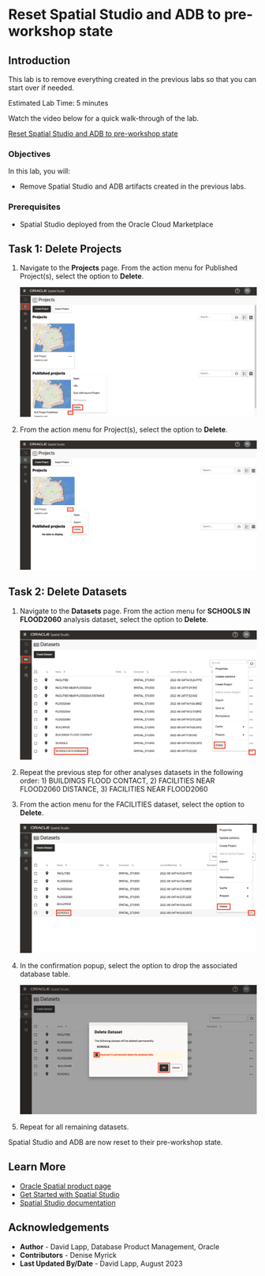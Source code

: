 # Reset Spatial Studio and ADB to pre-workshop state

## Introduction

This lab is to remove everything created in the previous labs so that you can start over if needed.

Estimated Lab Time: 5 minutes

Watch the video below for a quick walk-through of the lab.

[Reset Spatial Studio and ADB to pre-workshop state](videohub:1_z4mhzd51)

### Objectives

In this lab, you will:

* Remove Spatial Studio and ADB artifacts created in the previous labs.

### Prerequisites

* Spatial Studio deployed from the Oracle Cloud Marketplace

<!-- *This is the "fold" - below items are collapsed by default* -->

## Task 1: Delete Projects

1. Navigate to the **Projects** page. From the action menu for Published Project(s), select the option to **Delete**.

   ![Delete published project](images/reset-01.png)

2. From the action menu for Project(s), select the option to **Delete**.

   ![Delete project](images/reset-02.png)

## Task 2: Delete Datasets

1. Navigate to the **Datasets** page. From the action menu for **SCHOOLS IN FLOOD2060** analysis dataset, select the option to **Delete**.

   ![Delete spatial analysis dataset](images/reset-03.png)

2. Repeat the previous step for other analyses datasets in the following order: 1) BUILDINGS FLOOD CONTACT, 2) FACILITIES NEAR FLOOD2060 DISTANCE,  3) FACILITIES NEAR FLOOD2060

3. From the action menu for the FACILITIES dataset, select the option to **Delete**.

   ![Delete dataset](images/reset-04.png)

4. In the confirmation popup, select the option to drop the associated database table.

   ![Confirm to delete database table](images/reset-05.png)

5. Repeat for all remaining datasets.

Spatial Studio and ADB are now reset to their pre-workshop state.

## Learn More

* [Oracle Spatial product page](https://www.oracle.com/database/spatial)
* [Get Started with Spatial Studio](https://www.oracle.com/database/technologies/spatial-studio/get-started.html)
* [Spatial Studio documentation](https://docs.oracle.com/en/database/oracle/spatial-studio)

## Acknowledgements

- **Author** - David Lapp, Database Product Management, Oracle
- **Contributors** - Denise Myrick
- **Last Updated By/Date** - David Lapp, August 2023
